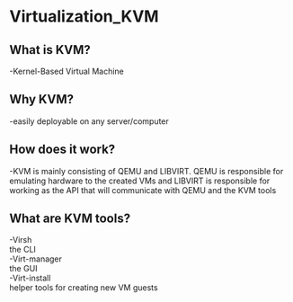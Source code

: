 # Virtualization_KVM

## What is KVM?
-Kernel-Based Virtual Machine

## Why KVM?
-easily deployable on any server/computer

## How does it work?
-KVM is mainly consisting of QEMU and LIBVIRT. QEMU is responsible for emulating hardware to the created VMs and LIBVIRT is responsible
for working as the API that will communicate with QEMU and the KVM tools

## What are KVM tools?
-Virsh  
the CLI  
-Virt-manager  
the GUI   
-Virt-install  
helper tools for creating new VM guests  

